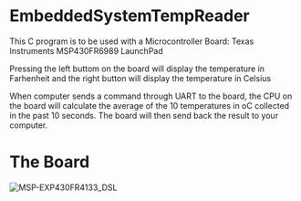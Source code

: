 # EmbeddedSystemTempReader
This C program is to be used with a Microcontroller Board: Texas Instruments MSP430FR6989 LaunchPad

Pressing the left buttom on the board will display the temperature in Farhenheit and the right button will display the temperature in Celsius

When computer sends a command through UART to the board, the CPU on the board will calculate the average of the 10 temperatures in oC collected in the past 10 seconds. The board will then send back the result to your computer.

# The Board
![MSP-EXP430FR4133_DSL](https://user-images.githubusercontent.com/47281119/147507340-f47df1dd-c2b8-4553-af72-e2fa7bdde0d7.jpg)
